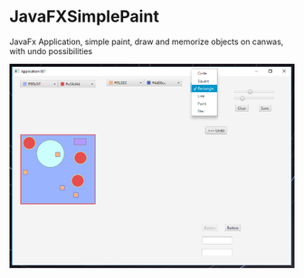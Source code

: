 # JavaFXSimplePaint

JavaFx Application, simple paint, draw and memorize objects on canwas, with undo possibilities

![](paint.png)
